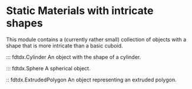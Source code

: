 # Static Materials with intricate shapes
This module contains a (currently rather small) collection of objects with a shape that is more intricate than a basic cuboid.

::: fdtdx.Cylinder
An object with the shape of a cylinder.

::: fdtdx.Sphere
A spherical object.

:: fdtdx.ExtrudedPolygon
An object representing an extruded polygon.

